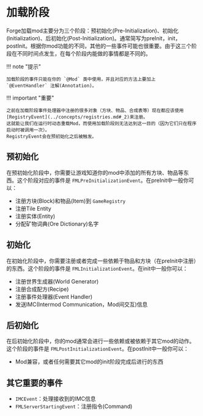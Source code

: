 加载阶段
=======

Forge加载mod主要分为三个阶段：预初始化(Pre-Initialization)、初始化(Initialization)、后初始化(Post-Initialization)。通常简写为preInit，init，postInit。根据你mod功能的不同，其他的一些事件可能也很重要。由于这三个阶段在不同时间点发生，在每个阶段内能做的事情都是不同的。

!!! note "提示"

	加载阶段的事件只能在你的 `@Mod` 类中使用，并且对应的方法上要加上 `@EventHandler` 注解(Annotation)。

!!! important "重要"

	之前在加载阶段事件处理器中注册的很多对象（方块、物品、合成表等）现在都应该使用[RegistryEvent](../concepts/registries.md#_2)来注册。  
	这就能让我们在运行时动态重载Mod，而使用加载阶段则无法达到这一目的（因为它们只在程序启动时被调用一次）。  
	RegistryEvent会在预初始化之后被触发。
	

预初始化
-------

在预初始化阶段中，你需要让游戏知道你的mod中添加的所有方块、物品等东西。这个阶段对应的事件是 `FMLPreInitializationEvent`。在preInit中一般你可以：

- 注册方块(Block)和物品(Item)到 `GameRegistry`
- 注册Tile Entity
- 注册实体(Entity)
- 分配矿物词典(Ore Dictionary)名字

初始化
------

在初始化阶段中，你需要注册或者完成一些依赖于物品和方块（在preInit中注册）的东西。这个阶段的事件是 `FMLInitializationEvent`。在init中一般你可以：

- 注册世界生成器(World Generator)
- 注册合成配方(Recipe)
- 注册事件处理器(Event Handler)
- 发送IMC(Intermod Communication，Mod间交互)信息

后初始化
--------

在后初始化阶段中，你的mod通常会进行一些依赖或被依赖于其它mod的动作。这个阶段的事件是 `FMLPostInitializationEvent`。在postInit中一般你可以：

- Mod兼容，或者任何需要其它mod的init阶段完成后进行的东西

其它重要的事件
------------

- `IMCEvent`：处理接收到的IMC信息
- `FMLServerStartingEvent`：注册指令(Command)